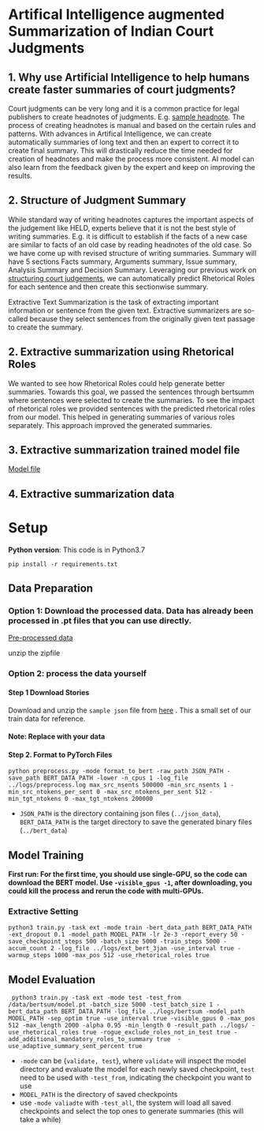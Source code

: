 # Artifical Intelligence augmented Summarization of Indian Court Judgments

## 1. Why use Artificial Intelligence to help humans create faster summaries of court judgments?
Court judgments can be very long and it is a common practice for legal publishers to create headnotes of judgments. E.g. [sample headnote](https://main.sci.gov.in/judgment/judis/5268.pdf).
The process of creating headnotes is  manual and based on the certain rules and patterns. With advances in Artifical Intelligence, we can create automatically summaries of long text and then an expert to correct it to create final summary. This will drastically reduce the time needed for creation of headnotes and make the process more consistent. AI model can also learn from the feedback given by the expert and keep on improving the results.

## 2. Structure of Judgment Summary
While standard way of writing headnotes captures the important aspects of the judgement like HELD, experts believe that it is not the best style of writing summaries. E.g. it is difficult to establish if the facts of a new case are similar to facts of an old case by reading headnotes of the old case.
So we have come up with revised structure of writing summaries. Summary will have 5 sections Facts summary, Arguments summary, Issue summary, Analysis Summary and Decision Summary. Leveraging our previous work on [structuring court judgements](https://github.com/Legal-NLP-EkStep/rhetorical-role-baseline), we can automatically predict Rhetorical Roles for each sentence and then create this sectionwise summary. 

Extractive Text Summarization is the task of extracting important information or sentence from the given text.
Extractive summarizers are so-called because they select sentences from the originally given text passage to create the
summary.

## 2. Extractive summarization using Rhetorical Roles

We wanted to see how Rhetorical Roles could help generate better summaries. Towards this goal, we passed the sentences
through bertsumm where sentences were selected to create the summaries. To see the impact of rhetorical roles we
provided sentences with the predicted rhetorical roles from our model. This helped in generating summaries of various
roles separately. This approach improved the generated summaries.

## 3. Extractive summarization trained model file

[Model file](https://storage.googleapis.com/indianlegalbert/OPEN_SOURCED_FILES/Extractive_summarization/model/model_headnotes/model.pt)

## 4. Extractive summarization data


# Setup

**Python version**: This code is in Python3.7

```pip install -r requirements.txt```

## Data Preparation

### Option 1: Download the processed data. Data has already been processed in .pt files that you can use directly.

[Pre-processed data](https://storage.googleapis.com/indianlegalbert/OPEN_SOURCED_FILES/Extractive_summarization/data/data.zip)

unzip the zipfile

### Option 2: process the data yourself

#### Step 1 Download Stories

Download and unzip the `sample json` file
from [here](https://storage.googleapis.com/indianlegalbert/OPEN_SOURCED_FILES/Extractive_summarization/data/sample.json)
. This a small set of our train data for reference.

#### Note: Replace with your data

#### Step 2. Format to PyTorch Files
```
python preprocess.py -mode format_to_bert -raw_path JSON_PATH -save_path BERT_DATA_PATH -lower -n_cpus 1 -log_file ../logs/preprocess.log max_src_nsents 500000 -min_src_nsents 1 -min_src_ntokens_per_sent 0 -max_src_ntokens_per_sent 512 -min_tgt_ntokens 0 -max_tgt_ntokens 200000 
```

* `JSON_PATH` is the directory containing json files (`../json_data`), `BERT_DATA_PATH` is the target directory to save the generated binary files (`../bert_data`)

## Model Training

**First run: For the first time, you should use single-GPU, so the code can download the BERT model. Use ``-visible_gpus -1``, after downloading, you could kill the process and rerun the code with multi-GPUs.**

### Extractive Setting

```
python3 train.py -task ext -mode train -bert_data_path BERT_DATA_PATH -ext_dropout 0.1 -model_path MODEL_PATH -lr 2e-3 -report_every 50 -save_checkpoint_steps 500 -batch_size 5000 -train_steps 5000 -accum_count 2 -log_file ../logs/ext_bert_3jan -use_interval true -warmup_steps 1000 -max_pos 512 -use_rhetorical_roles true
```

## Model Evaluation
```
 python3 train.py -task ext -mode test -test_from /data/bertsum/model.pt -batch_size 5000 -test_batch_size 1 -bert_data_path BERT_DATA_PATH -log_file ../logs/bertsum -model_path MODEL_PATH -sep_optim true -use_interval true -visible_gpus 0 -max_pos 512 -max_length 2000 -alpha 0.95 -min_length 0 -result_path ../logs/ -use_rhetorical_roles true -rogue_exclude_roles_not_in_test true -add_additional_mandatory_roles_to_summary true  -use_adaptive_summary_sent_percent true 
```
* `-mode` can be {`validate, test`}, where `validate` will inspect the model directory and evaluate the model for each newly saved checkpoint, `test` need to be used with `-test_from`, indicating the checkpoint you want to use
* `MODEL_PATH` is the directory of saved checkpoints
* use `-mode valiadte` with `-test_all`, the system will load all saved checkpoints and select the top ones to generate summaries (this will take a while)

